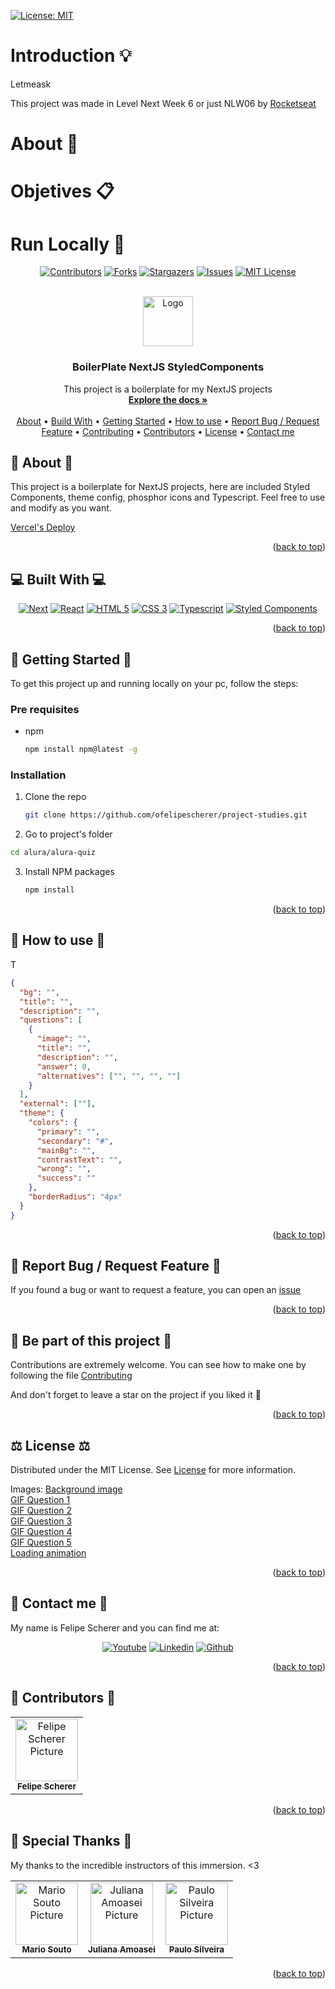 [![License: MIT](https://img.shields.io/badge/License-MIT-yellow.svg)](https://opensource.org/licenses/MIT)

# Introduction 💡

Letmeask

This project was made in Level Next Week 6 or just NLW06 by [Rocketseat](https://rocketseat.com.br)

# About 📘

# Objetives 📋

# Run Locally 📂

<a name="readme-top"></a>

<div align="center">

[![Contributors][contributors-shield]][contributors-url]
[![Forks][forks-shield]][forks-url]
[![Stargazers][stars-shield]][stars-url]
[![Issues][issues-shield]][issues-url]
[![MIT License][license-shield]][license-url]

  <br />
  <a href="https://github.com/ofelipescherer/boilerplate">
    <img src="https://user-images.githubusercontent.com/62115215/218337222-54c45669-88a9-47a4-a238-2806ac25a739.png" alt="Logo" width="80" height="80">
  </a>

<h3 align="center">BoilerPlate NextJS StyledComponents</h3>

<p align="center">
This project is a boilerplate for my NextJS projects
<br />
<a href="https://github.com/ofelipescherer/boilerplate"><strong>Explore the docs »</strong></a>
<br />
<br />
<a href="#about">About</a>
•
<a href="#stack">Build With</a>
•
<a href="#install">Getting Started</a>
•
<a href="#usage">How to use</a>
•
<a href="#issue">Report Bug / Request Feature</a>
•
<a href="#contributing">Contributing</a>
•
<a href="#contributors">Contributors</a>
•
<a href="#license">License</a>
•
<a href="#contact">Contact me</a>
</p>
</div>

<!-- **********************🐲About🐲********************** -->

<a name="about"></a>

## 🎲 About 🎲

This project is a boilerplate for NextJS projects, here are included Styled Components, theme config, phosphor icons and Typescript. Feel free to use and modify as you want.

[Vercel's Deploy](https://alura-quiz.ofelipescherer.vercel.app)

<p align="right">(<a href="#readme-top">back to top</a>)</p>

<!-- **********************🐲Built With🐲********************** -->

<a name="stack"></a>

## 💻 Built With 💻

<div align="center">

[![Next][next.js]][next-url]
[![React][react.js]][react-url]
[![HTML 5][html 5]][html-url]
[![CSS 3][css 3]][css-url]
[![Typescript][typescript]][typescript-url]
[![Styled Components][styled components]][styled-components-url]

</div>

<p align="right">(<a href="#readme-top">back to top</a>)</p>

<!-- **********************🐲Getting Started🐲********************** -->

<a name="install"></a>

## 🚂 Getting Started 🚂

To get this project up and running locally on your pc, follow the steps:

### Pre requisites

- npm
  ```sh
  npm install npm@latest -g
  ```

### Installation

1. Clone the repo
   ```sh
   git clone https://github.com/ofelipescherer/project-studies.git
   ```
2. Go to project's folder

```sh
cd alura/alura-quiz
```

3. Install NPM packages
   ```sh
   npm install
   ```

<p align="right">(<a href="#readme-top">back to top</a>)</p>

<!-- **********************🐲How to use🐲********************** -->

<a name="usage"></a>

## 🙋 How to use 🙋

T

```json
{
  "bg": "",
  "title": "",
  "description": "",
  "questions": [
    {
      "image": "",
      "title": "",
      "description": "",
      "answer": 0,
      "alternatives": ["", "", "", ""]
    }
  ],
  "external": [""],
  "theme": {
    "colors": {
      "primary": "",
      "secondary": "#",
      "mainBg": "",
      "contrastText": "",
      "wrong": "",
      "success": ""
    },
    "borderRadius": "4px"
  }
}
```

<p align="right">(<a href="#readme-top">back to top</a>)</p>

<!-- **********************🐲Report Bug / Request Feature🐲********************** -->

<a name="issue"></a>

## 🐞 Report Bug / Request Feature 🐞

If you found a bug or want to request a feature, you can open an [issue](https://github.com/ofelipescherer/boilerplate/issues)

<p align="right">(<a href="#readme-top">back to top</a>)</p>

<!-- **********************🐲Be part of this project🐲********************** -->

<a name="contributing"></a>

## 👋 Be part of this project 👋

Contributions are extremely welcome. You can see how to make one by following the file [Contributing](CONTRIBUTING.md)

And don't forget to leave a star on the project if you liked it 🤩

<p align="right">(<a href="#readme-top">back to top</a>)</p>

<!-- **********************🐲License🐲********************** -->

<a name="license"></a>

## ⚖️ License ⚖️

Distributed under the MIT License. See [License](LICENSE.md) for more information.

Images:
[Background image](https://wallup.net/wp-content/uploads/2015/07/Cat-head-on-the-desk.jpg)  
[GIF Question 1](https://media.giphy.com/media/dKNou2IQj7vm2kB9fX/giphy.gif)  
[GIF Question 2](https://media.giphy.com/media/JhpDQpQhBOlTW/giphy.gif)  
[GIF Question 3](https://media.giphy.com/media/KCetsAmkqjvNYIZMaL/giphy.gif)  
[GIF Question 4](https://media.giphy.com/media/l0HlFOlbKxx1BjzO0/giphy.gif)  
[GIF Question 5](https://media.giphy.com/media/qvuIkBneOp8kM/giphy.gif)  
[Loading animation](https://lottiefiles.com/46997-color-preloader)

<p align="right">(<a href="#readme-top">back to top</a>)</p>

<!-- **********************🐲Contact Me🐲********************** -->

<a name="contact"></a>

## 💬 Contact me 💬

My name is Felipe Scherer and you can find me at:

<div align="center">

[![Youtube][youtube-shield]][youtube-url]
[![Linkedin][linkedin-shield]][linkedin-url]
[![Github][github-shield]][github-url]

</div>

<p align="right">(<a href="#readme-top">back to top</a>)</p>

<!-- **********************🐲Contributors🐲********************** -->

<a name="contributors"></a>

## 🤗 Contributors 🤗

<table>
  <tr>
    <td align="center">
      <a href="https://github.com/ofelipescherer">
        <img src="https://avatars.githubusercontent.com/u/62115215" width="100px;" alt="Felipe Scherer Picture"/><br>
        <sub>
          <b>Felipe Scherer</b>
        </sub>
      </a>
    </td>
  </tr>
</table>

<p align="right">(<a href="#readme-top">back to top</a>)</p>

<!-- **********************🐲Contributors🐲********************** -->

<a name="special-thanks"></a>

## 🤗 Special Thanks 🤗

My thanks to the incredible instructors of this immersion. <3

<table>
  <tr>
    <td align="center">
      <a href="https://github.com/omariosouto">
        <img src="https://avatars.githubusercontent.com/omariosouto" width="100px;" alt="Mario Souto Picture"/><br>
        <sub>
          <b>Mario Souto</b>
        </sub>
      </a>
    </td>
    <td align="center">
      <a href="https://github.com/JulianaAmoasei">
        <img src="https://avatars.githubusercontent.com/JulianaAmoasei" width="100px;" alt="Juliana Amoasei Picture"/><br>
        <sub>
          <b>Juliana Amoasei</b>
        </sub>
      </a>
    </td>
    <td align="center">
      <a href="https://github.com/peas">
        <img src="https://avatars.githubusercontent.com/peas" width="100px;" alt="Paulo Silveira Picture"/><br>
        <sub>
          <b>Paulo Silveira</b>
        </sub>
      </a>
    </td>
  </tr>
</table>

<p align="right">(<a href="#readme-top">back to top</a>)</p>

<!-- Badges and Badges Link -->

[contributors-shield]: https://img.shields.io/github/contributors/ofelipescherer/boilerplate.svg?style=for-the-badge
[contributors-url]: https://github.com/ofelipescherer/boilerplate/graphs/contributors
[forks-shield]: https://img.shields.io/github/forks/ofelipescherer/boilerplate.svg?style=for-the-badge
[forks-url]: https://github.com/ofelipescherer/boilerplate/network/members
[stars-shield]: https://img.shields.io/github/stars/ofelipescherer/boilerplate.svg?style=for-the-badge
[stars-url]: https://github.com/ofelipescherer/boilerplate/stargazers
[issues-shield]: https://img.shields.io/github/issues/ofelipescherer/boilerplate.svg?style=for-the-badge
[issues-url]: https://github.com/ofelipescherer/boilerplate/issues
[license-shield]: https://img.shields.io/github/license/ofelipescherer/boilerplate.svg?style=for-the-badge
[license-url]: https://github.com/ofelipescherer/boilerplate/blob/master/LICENSE.md
[linkedin-shield]: https://img.shields.io/badge/-LinkedIn-black.svg?style=for-the-badge&logo=linkedin&colorB=0E76A8
[linkedin-url]: https://www.linkedin.com/in/ofelipescherer
[youtube-shield]: https://img.shields.io/badge/YouTube-FF0000?style=for-the-badge&logo=youtube&logoColor=white
[youtube-url]: https://www.youtube.com/channel/UCySqmz_Rohnl53VLoNQsnKg
[github-shield]: https://img.shields.io/badge/Github-000000?style=for-the-badge&logo=github&logoColor=white
[github-url]: https://github.com/ofelipescherer
[next.js]: https://img.shields.io/badge/next.js-000000?style=for-the-badge&logo=nextdotjs&logoColor=white
[next-url]: https://nextjs.org/
[react.js]: https://img.shields.io/badge/React-20232A?style=for-the-badge&logo=react&logoColor=61DAFB
[react-url]: https://reactjs.org/
[html 5]: https://img.shields.io/badge/HTML5-E34F26?style=for-the-badge&logo=html5&logoColor=white
[html-url]: https://developer.mozilla.org/en-US/docs/Web/HTML
[css 3]: https://img.shields.io/badge/CSS3-1572B6?style=for-the-badge&logo=css3&logoColor=white
[css-url]: https://developer.mozilla.org/en-US/docs/Web/CSS
[typescript]: https://img.shields.io/badge/TypeScript-007ACC?style=for-the-badge&logo=typescript&logoColor=white
[typescript-url]: https://www.typescriptlang.org
[styled components]: https://img.shields.io/badge/styled--components-DB7093?style=for-the-badge&logo=styled-components&logoColor=white
[styled-components-url]: https://styled-components.com
